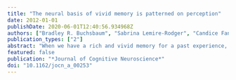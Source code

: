 ```yaml
---
title: "The neural basis of vivid memory is patterned on perception"
date: 2012-01-01
publishDate: 2020-06-01T12:40:56.934968Z
authors: ["Bradley R. Buchsbaum", "Sabrina Lemire-Rodger", "Candice Fang", "Hervé Abdi"]
publication_types: ["2"]
abstract: "When we have a rich and vivid memory for a past experience, it often feels like we are transported back in time to witness once again this event. Indeed, a perfect memory would exactly mimic the experiential quality of direct sensory perception. We used fMRI and multivoxel pattern analysis to map and quantify the similarity between patterns of activation evoked by direct perception of a diverse set of short video clips and the vivid remembering, with closed eyes, of these clips. We found that the patterns of distributed brain activation during vivid memory mimicked the patterns evoked during sensory perception. Using whole-brain patterns of activation evoked by perception of the videos, we were able to accurately classify brain patterns that were elicited when participants tried to vividly recall those same videos. A discriminant analysis of the activation patterns associated with each video revealed a high degree (explaining over 80% of the variance) of shared representational similarity between perception and memory. These results show that complex, multifeatured memory involves a partial reinstatement of the whole pattern of brain activity that is evoked during initial perception of the stimulus."
featured: false
publication: "*Journal of Cognitive Neuroscience*"
doi: "10.1162/jocn_a_00253"
---
```


